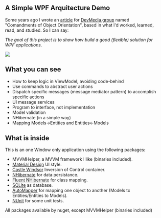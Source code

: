 
## A Simple WPF Arquitecture Demo

Some years ago I wrote an [article](http://www.devmedia.com.br/mandamentos-da-orientacao-a-objetos-artigo-net-magazine-79/18481) for [DevMedia group](http://www.devmedia.com.br/) named "Comandments of Object Orientation", based in what I'd worked, learned, read, and studied. So I can say:

_The goal of this project is to show how build a good (flexible) solution for WPF applications._

![]({{site.baseurl}}//WPFDemo.gif)

## What you can see
- How to keep logic in ViewModel, avoiding code-behind
- Use commands to abstract user actions
- Dispatch specific messages (message mediator pattern) to accomplish specific actions
- UI message services
- Program to interface, not implementation
- Model validation
- NHibernate (in a simple way)
- Mapping Models->Entities and Entities<-Models


## What is inside

This is an one Window only application using the following packages: 

- MVVMHelper, a MVVM framework I like (binaries included).
- [Material Design](http://materialdesigninxaml.net/) UI style.
- [Castle Windsor](http://www.castleproject.org/) Inversion of Control container.
- [NHibernate](http://nhibernate.info/) for data persistance.
- [Fluent NHibernate](http://www.fluentnhibernate.org/) for class mapping.
- [SQLite](https://system.data.sqlite.org/index.html/doc/trunk/www/index.wiki) as database.
- [AutoMapper](http://automapper.org/) for mapping one object to another (Models to Entities/Entities to Models).
- [NUnit](http://nunit.org/) for some unit tests.

All packages available by nuget, except MVVMHelper (binaries included)



